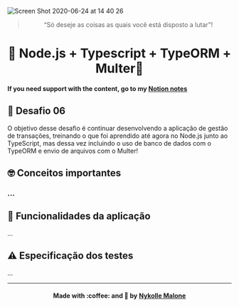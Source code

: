 
![Screen Shot 2020-06-24 at 14 40 26](https://user-images.githubusercontent.com/54912285/85605620-b59af580-b628-11ea-9c7a-f318a42dbba3.png)

<blockquote align="center">“Só deseje as coisas as quais você está disposto a lutar”!</blockquote>

<h1 align="center">
  🚀 Node.js + Typescript + TypeORM + Multer🚀
</h1>

#### If you need support with the content, go to my [Notion notes](https://www.notion.so/S02-Iniciando-back-end-do-app-da01157f9a644387ab12b6ff9d737c8b)

## 🚀 Desafio 06 
O objetivo desse desafio é continuar desenvolvendo a aplicação de gestão de transações, treinando o que foi aprendido até agora no Node.js junto ao TypeScript, mas dessa vez incluindo o uso de banco de dados com o TypeORM e envio de arquivos com o Multer!

##  🤓 Conceitos importantes
### ...

## :wrench: Funcionalidades da aplicação
...
## :warning: Especificação dos testes
...

***

<h4 align="center">
    Made with :coffee: and 💜 by <a href="https://www.linkedin.com/in/nykollemalone/" target="_blank">Nykolle Malone</a>
</h4>

